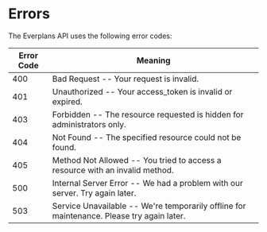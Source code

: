 # Errors

The Everplans API uses the following error codes:


Error Code | Meaning
---------- | -------
400 | Bad Request -- Your request is invalid.
401 | Unauthorized -- Your access_token is invalid or expired.
403 | Forbidden -- The resource requested is hidden for administrators only.
404 | Not Found -- The specified resource could not be found.
405 | Method Not Allowed -- You tried to access a resource with an invalid method.
500 | Internal Server Error -- We had a problem with our server. Try again later.
503 | Service Unavailable -- We're temporarily offline for maintenance. Please try again later.
